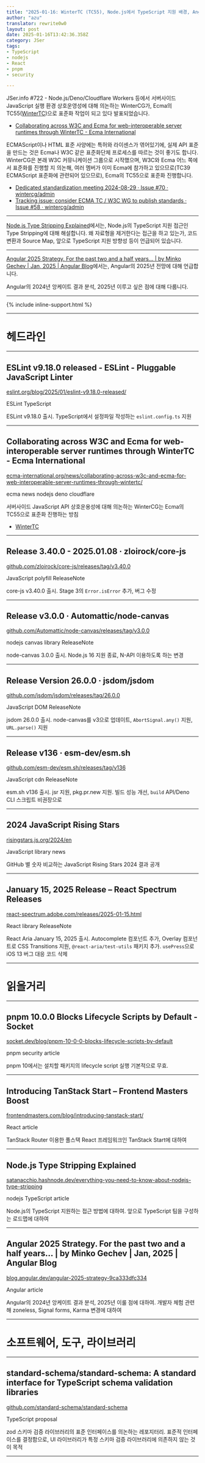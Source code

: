 ```yaml
---
title: "2025-01-16: WinterTC (TC55), Node.js에서 TypeScript 지원 배경, Angular 2025"
author: "azu"
translator: rewrite0w0
layout: post
date: 2025-01-16T13:42:36.358Z
category: JSer
tags:
- TypeScript
- nodejs
- React
- pnpm
- security

---
```


JSer.info #722 - Node.js/Deno/Cloudflare Workers 등에서 서버사이드 JavaScript 실행 환경 상호운영성에 대해 의논하는 WinterCG가, Ecma의 TC55([WinterTC](https://wintercg.org/))으로 표준화 작업이 되고 있다 발표되었습니다.

- [Collaborating across W3C and Ecma for web-interoperable server runtimes through WinterTC - Ecma International](https://ecma-international.org/news/collaborating-across-w3c-and-ecma-for-web-interoperable-server-runtimes-through-wintertc/)

ECMAScript이나 HTML 표준 사양에는 특허와 라이센스가 엮어있기에, 실제 API 표준을 만드는 것은 Ecma나 W3C 같은 표준화단체 프로세스를 따르는 것이 좋기도 합니다.
WinterCG은 본래 W3C 커뮤니케이션 그룹으로 시작했으며, W3C와 Ecma 어느 쪽에서 표준화를 진행할 지 의논해, 여러 멤버가 이미 Ecma에 참가하고 있으므로(TC39 ECMAScript 표준화에 관련되어 있으므로), Ecma의 TC55으로 표준화 진행합니다.

- [Dedicated standardization meeting 2024-08-29 · Issue #70 · wintercg/admin](https://github.com/wintercg/admin/issues/70)
- [Tracking issue: consider ECMA TC / W3C WG to publish standards · Issue #58 · wintercg/admin](https://github.com/wintercg/admin/issues/58)

---

[Node.js Type Stripping Explained](https://satanacchio.hashnode.dev/everything-you-need-to-know-about-nodejs-type-stripping)에서는, Node.js의 TypeScript 지원 접근인 Type Stripping에 대해 해설합니다.
왜 자료형을 제거한다는 접근을 하고 있는가, 코드 변환과 Source Map, 앞으로 TypeScript 지원 방향성 등이 언급되어 있습니다.

---

[Angular 2025 Strategy. For the past two and a half years… | by Minko Gechev | Jan, 2025 | Angular Blog](https://blog.angular.dev/angular-2025-strategy-9ca333dfc334)에서는, Angular의 2025년 전망에 대해 언급합니다.

Angular의 2024년 앙케이트 결과 분석, 2025년 이루고 싶은 점에 대해 다룹니다.

----

{% include inline-support.html %}

----

<h1 class="site-genre">헤드라인</h1>

----

## ESLint v9.18.0 released - ESLint - Pluggable JavaScript Linter
[eslint.org/blog/2025/01/eslint-v9.18.0-released/](https://eslint.org/blog/2025/01/eslint-v9.18.0-released/ "ESLint v9.18.0 released - ESLint - Pluggable JavaScript Linter")
<p class="jser-tags jser-tag-icon"><span class="jser-tag">ESLint</span> <span class="jser-tag">TypeScript</span></p>

ESLint v9.18.0 출시.
TypeScript에서 설정파일 작성하는 `eslint.config.ts` 지원


----

## Collaborating across W3C and Ecma for web-interoperable server runtimes through WinterTC - Ecma International
[ecma-international.org/news/collaborating-across-w3c-and-ecma-for-web-interoperable-server-runtimes-through-wintertc/](https://ecma-international.org/news/collaborating-across-w3c-and-ecma-for-web-interoperable-server-runtimes-through-wintertc/ "Collaborating across W3C and Ecma for web-interoperable server runtimes through WinterTC - Ecma International")
<p class="jser-tags jser-tag-icon"><span class="jser-tag">ecma</span> <span class="jser-tag">news</span> <span class="jser-tag">nodejs</span> <span class="jser-tag">deno</span> <span class="jser-tag">cloudflare</span></p>

서버사이드 JavaScript API 상호운용성에 대해 의논하는 WinterCG는 Ecma의 TC55으로 표준화 진행하는 방침

- [WinterTC](https://wintercg.org/ "WinterTC")

----

## Release 3.40.0 - 2025.01.08 · zloirock/core-js
[github.com/zloirock/core-js/releases/tag/v3.40.0](https://github.com/zloirock/core-js/releases/tag/v3.40.0 "Release 3.40.0 - 2025.01.08 · zloirock/core-js")
<p class="jser-tags jser-tag-icon"><span class="jser-tag">JavaScript</span> <span class="jser-tag">polyfill</span> <span class="jser-tag">ReleaseNote</span></p>

core-js v3.40.0 출시.
Stage 3의 `Error.isError` 추가, 버그 수정


----

## Release v3.0.0 · Automattic/node-canvas
[github.com/Automattic/node-canvas/releases/tag/v3.0.0](https://github.com/Automattic/node-canvas/releases/tag/v3.0.0 "Release v3.0.0 · Automattic/node-canvas")
<p class="jser-tags jser-tag-icon"><span class="jser-tag">nodejs</span> <span class="jser-tag">canvas</span> <span class="jser-tag">library</span> <span class="jser-tag">ReleaseNote</span></p>

node-canvas 3.0.0 출시.
Node.js 16 지원 종료, N-API 이용하도록 하는 변경


----

## Release Version 26.0.0 · jsdom/jsdom
[github.com/jsdom/jsdom/releases/tag/26.0.0](https://github.com/jsdom/jsdom/releases/tag/26.0.0 "Release Version 26.0.0 · jsdom/jsdom")
<p class="jser-tags jser-tag-icon"><span class="jser-tag">JavaScript</span> <span class="jser-tag">DOM</span> <span class="jser-tag">ReleaseNote</span></p>

jsdom 26.0.0 출시.
node-canvas를 v3으로 업데이트, `AbortSignal.any()` 지원, `URL.parse()` 지원


----

## Release v136 · esm-dev/esm.sh
[github.com/esm-dev/esm.sh/releases/tag/v136](https://github.com/esm-dev/esm.sh/releases/tag/v136 "Release v136 · esm-dev/esm.sh")
<p class="jser-tags jser-tag-icon"><span class="jser-tag">JavaScript</span> <span class="jser-tag">cdn</span> <span class="jser-tag">ReleaseNote</span></p>

esm.sh v136 출시.
jsr 지원, pkg.pr.new 지원.
빌드 성능 개선, `build` API/Deno CLI 스크립트 비권장으로


----

## 2024 JavaScript Rising Stars
[risingstars.js.org/2024/en](https://risingstars.js.org/2024/en "2024 JavaScript Rising Stars")
<p class="jser-tags jser-tag-icon"><span class="jser-tag">JavaScript</span> <span class="jser-tag">library</span> <span class="jser-tag">news</span></p>

GitHub 별 숫자 비교하는 JavaScript Rising Stars 2024 결과 공개


----

## January 15, 2025 Release – React Spectrum Releases
[react-spectrum.adobe.com/releases/2025-01-15.html](https://react-spectrum.adobe.com/releases/2025-01-15.html "January 15, 2025 Release – React Spectrum Releases")
<p class="jser-tags jser-tag-icon"><span class="jser-tag">React</span> <span class="jser-tag">library</span> <span class="jser-tag">ReleaseNote</span></p>

React Aria January 15, 2025 출시.
Autocomplete 컴포넌트 추가, Overlay 컴포넌트로 CSS Transitions 지원, `@react-aria/test-utils` 패키지 추가.
`usePress`으로 iOS 13 버그 대응 코드 삭제


----
<h1 class="site-genre">읽을거리</h1>

----

## pnpm 10.0.0 Blocks Lifecycle Scripts by Default - Socket
[socket.dev/blog/pnpm-10-0-0-blocks-lifecycle-scripts-by-default](https://socket.dev/blog/pnpm-10-0-0-blocks-lifecycle-scripts-by-default "pnpm 10.0.0 Blocks Lifecycle Scripts by Default - Socket")
<p class="jser-tags jser-tag-icon"><span class="jser-tag">pnpm</span> <span class="jser-tag">security</span> <span class="jser-tag">article</span></p>

pnpm 10에서는 설치할 패키지의 lifecycle script 실행 기본적으로 무효.


----

## Introducing TanStack Start – Frontend Masters Boost
[frontendmasters.com/blog/introducing-tanstack-start/](https://frontendmasters.com/blog/introducing-tanstack-start/ "Introducing TanStack Start – Frontend Masters Boost")
<p class="jser-tags jser-tag-icon"><span class="jser-tag">React</span> <span class="jser-tag">article</span></p>

TanStack Router 이용한 풀스택 React 프레임워크인 TanStack Start에 대하여


----

## Node.js Type Stripping Explained
[satanacchio.hashnode.dev/everything-you-need-to-know-about-nodejs-type-stripping](https://satanacchio.hashnode.dev/everything-you-need-to-know-about-nodejs-type-stripping "Node.js Type Stripping Explained")
<p class="jser-tags jser-tag-icon"><span class="jser-tag">nodejs</span> <span class="jser-tag">TypeScript</span> <span class="jser-tag">article</span></p>

Node.js의 TypeScript 지원하는 접근 방법에 대하여.
앞으로 TypeScript 팀을 구성하는 로드맵에 대하여


----

## Angular 2025 Strategy. For the past two and a half years… | by Minko Gechev | Jan, 2025 | Angular Blog
[blog.angular.dev/angular-2025-strategy-9ca333dfc334](https://blog.angular.dev/angular-2025-strategy-9ca333dfc334 "Angular 2025 Strategy. For the past two and a half years… | by Minko Gechev | Jan, 2025 | Angular Blog")
<p class="jser-tags jser-tag-icon"><span class="jser-tag">Angular</span> <span class="jser-tag">article</span></p>

Angular의 2024년 앙케이트 결과 분석, 2025년 이룰 점에 대하여.
개발자 체험 관련해 zoneless, Signal forms, Karma 변경에 대하여


----
<h1 class="site-genre">소프트웨어, 도구, 라이브러리</h1>

----

## standard-schema/standard-schema: A standard interface for TypeScript schema validation libraries
[github.com/standard-schema/standard-schema](https://github.com/standard-schema/standard-schema "standard-schema/standard-schema: A standard interface for TypeScript schema validation libraries")
<p class="jser-tags jser-tag-icon"><span class="jser-tag">TypeScript</span> <span class="jser-tag">proposal</span></p>

zod 스키마 검증 라이브러리의 표준 인터페이스를 의논하는 레포지터리.
표준적 인터페이스를 결정함으로, UI 라이브러리가 특정 스키마 검증 라이브러리에 의존하지 않는 것이 목적


----
